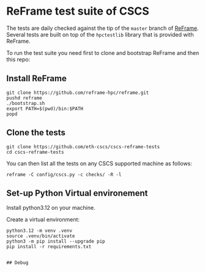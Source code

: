 # ReFrame test suite of CSCS


The tests are daily checked against the tip of the `master` branch of [ReFrame](https://github.com/reframe-hpc/reframe/). 
Several tests are built on top of the `hpctestlib` library that is provided with ReFrame.

To run the test suite you need first to clone and bootstrap ReFrame and then this repo:


## Install ReFrame
```
git clone https://github.com/reframe-hpc/reframe.git
pushd reframe
./bootstrap.sh
export PATH=$(pwd)/bin:$PATH
popd
```

## Clone the tests

```
git clone https://github.com/eth-cscs/cscs-reframe-tests
cd cscs-reframe-tests
```

You can then list all the tests on any CSCS supported machine as follows:

```
reframe -C config/cscs.py -c checks/ -R -l
```


## Set-up Python Virtual environement

Install python3.12 on your machine.

Create a virtual environment:
```console
python3.12 -m venv .venv
source .venv/bin/activate
python3 -m pip install --upgrade pip
pip install -r requirements.txt


## Debug 